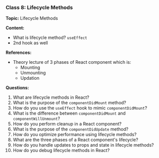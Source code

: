 ### Class 8: Lifecycle Methods

**Topic:** Lifecycle Methods

**Content:**

- What is lifecycle method? `useEffect`
- 2nd hook as well

**References:**

- Theory lecture of 3 phases of React component which is:
  - Mounting
  - Unmounting
  - Updation

**Questions:**

1. What are lifecycle methods in React?
2. What is the purpose of the `componentDidMount` method?
3. How do you use the `useEffect` hook to mimic `componentDidMount`?
4. What is the difference between `componentDidMount` and `componentWillUnmount`?
5. How do you perform cleanup in a React component?
6. What is the purpose of the `componentDidUpdate` method?
7. How do you optimize performance using lifecycle methods?
8. What are the three phases of a React component's lifecycle?
9. How do you handle updates to props and state in lifecycle methods?
10. How do you debug lifecycle methods in React?
